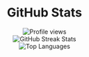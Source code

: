 <div align="center">
  <h1>GitHub Stats</h1>
<!--   <br> -->
<img src="https://komarev.com/ghpvc/?username=taoos01&label=Profile%20views&color=000000&style=flat" alt="Profile views"/>
</div>

<div align="center">
  <img src="https://nirzak-streak-stats.vercel.app/?user=taoos01&theme=default&hide_border=false" alt="GitHub Streak Stats"/>
  <br/>
  <img src="https://github-readme-stats.vercel.app/api/top-langs/?username=taoos01&theme=default&hide_border=false&include_all_commits=false&count_private=false&layout=compact" alt="Top Languages"/>
</div>


<!-- <div align="center"> -->
 <!--  <img src="https://profile-readme-generator.com/assets/snake.svg" alt="Snake animation" /> -->
<!-- </div> -->
